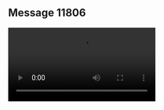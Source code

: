 ## Message 11806



![Video](https://data.iron-swords.co.il/2024/September/25/https://data.iron-swords.co.il/2024/September/25/11806/11806_media.mp4)
